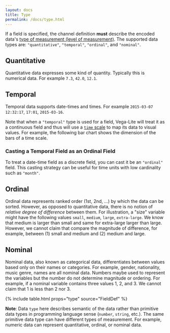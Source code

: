 ```yaml
---
layout: docs
title: Type
permalink: /docs/type.html
---
```


If a field is specified, the channel definition **must** describe the encoded data's [type of measurement (level of measurement)](https://en.wikipedia.org/wiki/Level_of_measurement).
The supported data types are: `"quantitative"`, `"temporal"`, `"ordinal"`, and `"nominal"`.

## Quantitative
Quantitative data expresses some kind of quantity. Typically this is numerical data. For example `7.3`, `42.0`, `12.1`.

## Temporal
Temporal data supports date-times and times. For example `2015-03-07 12:32:17`, `17:01`, `2015-03-16`.

Note that when a `"temporal"` type is used for a field, Vega-Lite will treat it as a continuous field and thus will use a [`time` scale](scale.html#time) to map its data to visual values. For example, the following bar chart shows the dimension of the bars of a time scale.

<span class="vl-example" data-name="bar_month_temporal"></span>

### Casting a Temporal Field as an Ordinal Field

To treat a date-time field as a discrete field, you can cast it be an `"ordinal"` field.
This casting strategy can be useful for time units with low cardinality such as `"month"`.

<span class="vl-example" data-name="bar_month"></span>

## Ordinal
Ordinal data represents ranked order (1st, 2nd, ...) by which the data can be sorted. However, as opposed to quantitative data, there is no notion of *relative degree of difference* between them. For illustration, a "size" variable might have the following values `small`, `medium`, `large`, `extra-large`. We know that medium is larger than small and same for extra-large larger than large. However, we cannot claim that compare the magnitude of difference, for example, between (1) small and medium and (2) medium and large.

## Nominal
Nominal data, also known as categorical data, differentiates between values based only on their names or categories. For example, gender, nationality, music genre, names are all nominal data. Numbers maybe used to represent the variables but the number do not determine magnitude or ordering. For example, if a nominal variable contains three values 1, 2, and 3. We cannot claim that 1 is less than 2 nor 3.

{% include table.html props="type" source="FieldDef" %}

**Note**:
Data `type` here describes semantic of the data rather than primitive data types in programming language sense (`number`, `string`, etc.). The same primitive data type can have different types of measurement. For example, numeric data can represent quantitative, ordinal, or nominal data.
